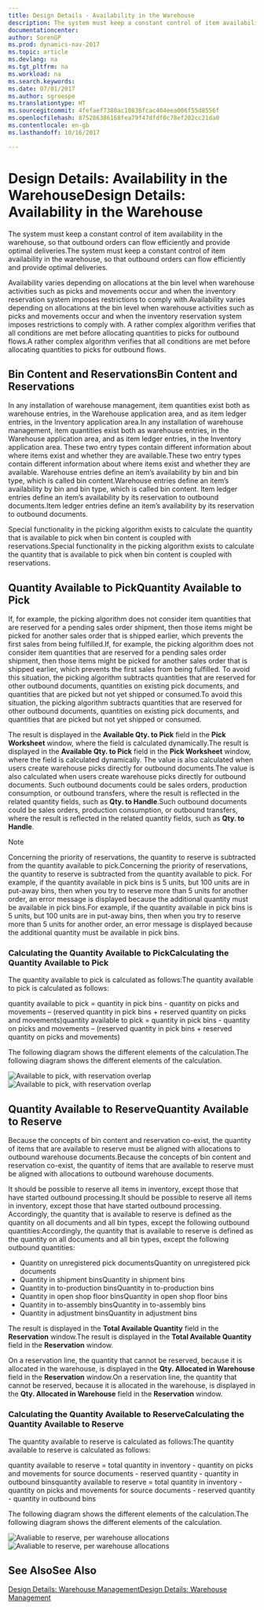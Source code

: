 ```yaml
---
title: Design Details - Availability in the Warehouse
description: The system must keep a constant control of item availability in the warehouse, so that outbound orders can flow efficiently and provide optimal deliveries.
documentationcenter: 
author: SorenGP
ms.prod: dynamics-nav-2017
ms.topic: article
ms.devlang: na
ms.tgt_pltfrm: na
ms.workload: na
ms.search.keywords: 
ms.date: 07/01/2017
ms.author: sgroespe
ms.translationtype: HT
ms.sourcegitcommit: 4fefaef7380ac10836fcac404eea006f55d8556f
ms.openlocfilehash: 875286386168fea79f47dfdf0c78ef202cc21da0
ms.contentlocale: en-gb
ms.lasthandoff: 10/16/2017

---
```

# <a name="design-details-availability-in-the-warehouse"></a><span data-ttu-id="2ce64-103">Design Details: Availability in the Warehouse</span><span class="sxs-lookup"><span data-stu-id="2ce64-103">Design Details: Availability in the Warehouse</span></span>
<span data-ttu-id="2ce64-104">The system must keep a constant control of item availability in the warehouse, so that outbound orders can flow efficiently and provide optimal deliveries.</span><span class="sxs-lookup"><span data-stu-id="2ce64-104">The system must keep a constant control of item availability in the warehouse, so that outbound orders can flow efficiently and provide optimal deliveries.</span></span>  

 <span data-ttu-id="2ce64-105">Availability varies depending on allocations at the bin level when warehouse activities such as picks and movements occur and when the inventory reservation system imposes restrictions to comply with.</span><span class="sxs-lookup"><span data-stu-id="2ce64-105">Availability varies depending on allocations at the bin level when warehouse activities such as picks and movements occur and when the inventory reservation system imposes restrictions to comply with.</span></span> <span data-ttu-id="2ce64-106">A rather complex algorithm verifies that all conditions are met before allocating quantities to picks for outbound flows.</span><span class="sxs-lookup"><span data-stu-id="2ce64-106">A rather complex algorithm verifies that all conditions are met before allocating quantities to picks for outbound flows.</span></span>  

## <a name="bin-content-and-reservations"></a><span data-ttu-id="2ce64-107">Bin Content and Reservations</span><span class="sxs-lookup"><span data-stu-id="2ce64-107">Bin Content and Reservations</span></span>  
 <span data-ttu-id="2ce64-108">In any installation of warehouse management, item quantities exist both as warehouse entries, in the Warehouse application area, and as item ledger entries, in the Inventory application area.</span><span class="sxs-lookup"><span data-stu-id="2ce64-108">In any installation of warehouse management, item quantities exist both as warehouse entries, in the Warehouse application area, and as item ledger entries, in the Inventory application area.</span></span> <span data-ttu-id="2ce64-109">These two entry types contain different information about where items exist and whether they are available.</span><span class="sxs-lookup"><span data-stu-id="2ce64-109">These two entry types contain different information about where items exist and whether they are available.</span></span> <span data-ttu-id="2ce64-110">Warehouse entries define an item’s availability by bin and bin type, which is called bin content.</span><span class="sxs-lookup"><span data-stu-id="2ce64-110">Warehouse entries define an item’s availability by bin and bin type, which is called bin content.</span></span> <span data-ttu-id="2ce64-111">Item ledger entries define an item’s availability by its reservation to outbound documents.</span><span class="sxs-lookup"><span data-stu-id="2ce64-111">Item ledger entries define an item’s availability by its reservation to outbound documents.</span></span>  

 <span data-ttu-id="2ce64-112">Special functionality in the picking algorithm exists to calculate the quantity that is available to pick when bin content is coupled with reservations.</span><span class="sxs-lookup"><span data-stu-id="2ce64-112">Special functionality in the picking algorithm exists to calculate the quantity that is available to pick when bin content is coupled with reservations.</span></span>  

## <a name="quantity-available-to-pick"></a><span data-ttu-id="2ce64-113">Quantity Available to Pick</span><span class="sxs-lookup"><span data-stu-id="2ce64-113">Quantity Available to Pick</span></span>  
 <span data-ttu-id="2ce64-114">If, for example, the picking algorithm does not consider item quantities that are reserved for a pending sales order shipment, then those items might be picked for another sales order that is shipped earlier, which prevents the first sales from being fulfilled.</span><span class="sxs-lookup"><span data-stu-id="2ce64-114">If, for example, the picking algorithm does not consider item quantities that are reserved for a pending sales order shipment, then those items might be picked for another sales order that is shipped earlier, which prevents the first sales from being fulfilled.</span></span> <span data-ttu-id="2ce64-115">To avoid this situation, the picking algorithm subtracts quantities that are reserved for other outbound documents, quantities on existing pick documents, and quantities that are picked but not yet shipped or consumed.</span><span class="sxs-lookup"><span data-stu-id="2ce64-115">To avoid this situation, the picking algorithm subtracts quantities that are reserved for other outbound documents, quantities on existing pick documents, and quantities that are picked but not yet shipped or consumed.</span></span>  

 <span data-ttu-id="2ce64-116">The result is displayed in the **Available Qty. to Pick** field in the **Pick Worksheet** window, where the field is calculated dynamically.</span><span class="sxs-lookup"><span data-stu-id="2ce64-116">The result is displayed in the **Available Qty. to Pick** field in the **Pick Worksheet** window, where the field is calculated dynamically.</span></span> <span data-ttu-id="2ce64-117">The value is also calculated when users create warehouse picks directly for outbound documents.</span><span class="sxs-lookup"><span data-stu-id="2ce64-117">The value is also calculated when users create warehouse picks directly for outbound documents.</span></span> <span data-ttu-id="2ce64-118">Such outbound documents could be sales orders, production consumption, or outbound transfers, where the result is reflected in the related quantity fields, such as **Qty. to Handle**.</span><span class="sxs-lookup"><span data-stu-id="2ce64-118">Such outbound documents could be sales orders, production consumption, or outbound transfers, where the result is reflected in the related quantity fields, such as **Qty. to Handle**.</span></span>  

> [!NOTE]  
>  <span data-ttu-id="2ce64-119">Concerning the priority of reservations, the quantity to reserve is subtracted from the quantity available to pick.</span><span class="sxs-lookup"><span data-stu-id="2ce64-119">Concerning the priority of reservations, the quantity to reserve is subtracted from the quantity available to pick.</span></span> <span data-ttu-id="2ce64-120">For example, if the quantity available in pick bins is 5 units, but 100 units are in put-away bins, then when you try to reserve more than 5 units for another order, an error message is displayed because the additional quantity must be available in pick bins.</span><span class="sxs-lookup"><span data-stu-id="2ce64-120">For example, if the quantity available in pick bins is 5 units, but 100 units are in put-away bins, then when you try to reserve more than 5 units for another order, an error message is displayed because the additional quantity must be available in pick bins.</span></span>  

### <a name="calculating-the-quantity-available-to-pick"></a><span data-ttu-id="2ce64-121">Calculating the Quantity Available to Pick</span><span class="sxs-lookup"><span data-stu-id="2ce64-121">Calculating the Quantity Available to Pick</span></span>  
 <span data-ttu-id="2ce64-122">The quantity available to pick is calculated as follows:</span><span class="sxs-lookup"><span data-stu-id="2ce64-122">The quantity available to pick is calculated as follows:</span></span>  

 <span data-ttu-id="2ce64-123">quantity available to pick = quantity in pick bins - quantity on picks and movements – (reserved quantity in pick bins + reserved quantity on picks and movements)</span><span class="sxs-lookup"><span data-stu-id="2ce64-123">quantity available to pick = quantity in pick bins - quantity on picks and movements – (reserved quantity in pick bins + reserved quantity on picks and movements)</span></span>  

 <span data-ttu-id="2ce64-124">The following diagram shows the different elements of the calculation.</span><span class="sxs-lookup"><span data-stu-id="2ce64-124">The following diagram shows the different elements of the calculation.</span></span>  

 <span data-ttu-id="2ce64-125">![Available to pick, with reservation overlap](media/design_details_warehouse_management_availability_2.png "design_details_warehouse_management_availability_2")</span><span class="sxs-lookup"><span data-stu-id="2ce64-125">![Available to pick, with reservation overlap](media/design_details_warehouse_management_availability_2.png "design_details_warehouse_management_availability_2")</span></span>  

## <a name="quantity-available-to-reserve"></a><span data-ttu-id="2ce64-126">Quantity Available to Reserve</span><span class="sxs-lookup"><span data-stu-id="2ce64-126">Quantity Available to Reserve</span></span>  
 <span data-ttu-id="2ce64-127">Because the concepts of bin content and reservation co-exist, the quantity of items that are available to reserve must be aligned with allocations to outbound warehouse documents.</span><span class="sxs-lookup"><span data-stu-id="2ce64-127">Because the concepts of bin content and reservation co-exist, the quantity of items that are available to reserve must be aligned with allocations to outbound warehouse documents.</span></span>  

 <span data-ttu-id="2ce64-128">It should be possible to reserve all items in inventory, except those that have started outbound processing.</span><span class="sxs-lookup"><span data-stu-id="2ce64-128">It should be possible to reserve all items in inventory, except those that have started outbound processing.</span></span> <span data-ttu-id="2ce64-129">Accordingly, the quantity that is available to reserve is defined as the quantity on all documents and all bin types, except the following outbound quantities:</span><span class="sxs-lookup"><span data-stu-id="2ce64-129">Accordingly, the quantity that is available to reserve is defined as the quantity on all documents and all bin types, except the following outbound quantities:</span></span>  

-   <span data-ttu-id="2ce64-130">Quantity on unregistered pick documents</span><span class="sxs-lookup"><span data-stu-id="2ce64-130">Quantity on unregistered pick documents</span></span>  
-   <span data-ttu-id="2ce64-131">Quantity in shipment bins</span><span class="sxs-lookup"><span data-stu-id="2ce64-131">Quantity in shipment bins</span></span>  
-   <span data-ttu-id="2ce64-132">Quantity in to-production bins</span><span class="sxs-lookup"><span data-stu-id="2ce64-132">Quantity in to-production bins</span></span>  
-   <span data-ttu-id="2ce64-133">Quantity in open shop floor bins</span><span class="sxs-lookup"><span data-stu-id="2ce64-133">Quantity in open shop floor bins</span></span>  
-   <span data-ttu-id="2ce64-134">Quantity in to-assembly bins</span><span class="sxs-lookup"><span data-stu-id="2ce64-134">Quantity in to-assembly bins</span></span>  
-   <span data-ttu-id="2ce64-135">Quantity in adjustment bins</span><span class="sxs-lookup"><span data-stu-id="2ce64-135">Quantity in adjustment bins</span></span>  

 <span data-ttu-id="2ce64-136">The result is displayed in the **Total Available Quantity** field in the **Reservation** window.</span><span class="sxs-lookup"><span data-stu-id="2ce64-136">The result is displayed in the **Total Available Quantity** field in the **Reservation** window.</span></span>  

 <span data-ttu-id="2ce64-137">On a reservation line, the quantity that cannot be reserved, because it is allocated in the warehouse, is displayed in the **Qty. Allocated in Warehouse** field in the **Reservation** window.</span><span class="sxs-lookup"><span data-stu-id="2ce64-137">On a reservation line, the quantity that cannot be reserved, because it is allocated in the warehouse, is displayed in the **Qty. Allocated in Warehouse** field in the **Reservation** window.</span></span>  

### <a name="calculating-the-quantity-available-to-reserve"></a><span data-ttu-id="2ce64-138">Calculating the Quantity Available to Reserve</span><span class="sxs-lookup"><span data-stu-id="2ce64-138">Calculating the Quantity Available to Reserve</span></span>  
 <span data-ttu-id="2ce64-139">The quantity available to reserve is calculated as follows:</span><span class="sxs-lookup"><span data-stu-id="2ce64-139">The quantity available to reserve is calculated as follows:</span></span>  

 <span data-ttu-id="2ce64-140">quantity available to reserve = total quantity in inventory - quantity on picks and movements for source documents - reserved quantity - quantity in outbound bins</span><span class="sxs-lookup"><span data-stu-id="2ce64-140">quantity available to reserve = total quantity in inventory - quantity on picks and movements for source documents - reserved quantity - quantity in outbound bins</span></span>  

 <span data-ttu-id="2ce64-141">The following diagram shows the different elements of the calculation.</span><span class="sxs-lookup"><span data-stu-id="2ce64-141">The following diagram shows the different elements of the calculation.</span></span>  

 <span data-ttu-id="2ce64-142">![Avaliable to reserve, per warehouse allocations](media/design_details_warehouse_management_availability_3.png "design_details_warehouse_management_availability_3")</span><span class="sxs-lookup"><span data-stu-id="2ce64-142">![Avaliable to reserve, per warehouse allocations](media/design_details_warehouse_management_availability_3.png "design_details_warehouse_management_availability_3")</span></span>  

## <a name="see-also"></a><span data-ttu-id="2ce64-143">See Also</span><span class="sxs-lookup"><span data-stu-id="2ce64-143">See Also</span></span>  
 [<span data-ttu-id="2ce64-144">Design Details: Warehouse Management</span><span class="sxs-lookup"><span data-stu-id="2ce64-144">Design Details: Warehouse Management</span></span>](design-details-warehouse-management.md)

